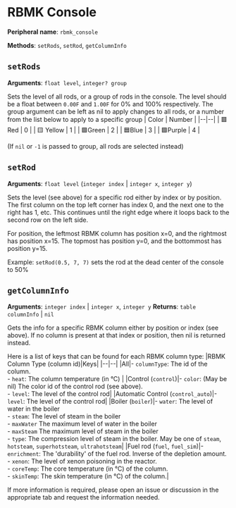 # RBMK Console

**Peripheral name**: `rbmk_console`

**Methods**: `setRods`, `setRod`, `getColumnInfo`

## `setRods`

**Arguments**: `float level`, `integer? group`

Sets the level of all rods, or a group of rods in the console.
The level should be a float between `0.00F` and `1.00F` for 0% and 100% respectively.
The group argument can be left as nil to apply changes to all rods, or a number from the list below to apply to a specific group
| Color | Number |
|--|--|
| 🟥 Red | 0  |
| 🟨 Yellow | 1  |
| 🟩Green | 2 |
| 🟦Blue | 3  |
| 🟪Purple | 4 |

(If `nil` or `-1` is passed to group, all rods are selected instead)

## `setRod`

**Arguments**: `float level` (`integer index` | `integer x`, `integer y`)

Sets the level (see above) for a specific rod either by index or by position.
The first column on the top left corner has index 0, and the next one to the right has 1, etc. This continues until the right edge where it loops back to the second row on the left side.

For position, the leftmost RBMK column has position x=0, and the rightmost has position x=15. The topmost has position y=0, and the bottommost has position y=15.

Example: `setRod(0.5, 7, 7)` sets the rod at the dead center of the console to 50%

## `getColumnInfo`

**Arguments**: `integer index` | `integer x`, `integer y`
**Returns**: `table columnInfo` | `nil`

Gets the info for a specific RBMK column either by position or index (see above).
If no column is present at that index or position, then nil is returned instead.

Here is a list of keys that can be found for each RBMK column type:
|RBMK Column Type (column id)|Keys|
|--|--|
|All|- `columnType`: The id of the column.<br />- `heat`: The column temperature (in °C) |
|Control (`control`)|- `color`: (May be nil) The color id of the control rod (see above).<br />- `level`: The level of the control rod|
|Automatic Control (`control_auto`)|- `level`: The level of the control rod|
|Boiler (`boiler`)|- `water`: The level of water in the boiler<br />- `steam`: The level of steam in the boiler<br />- `maxWater` The maximum level of water in the boiler<br />- `maxSteam` The maximum level of steam in the boiler<br />- `type`: The compression level of steam in the boiler. May be one of `steam`, `hotsteam`, `superhotsteam`, `ultrahotsteam`|
|Fuel rod (`fuel`, `fuel_sim`)|- `enrichment`: The 'durability' of the fuel rod. Inverse of the depletion amount.<br />- `xenon`: The level of xenon poisoning in the reactor.<br />- `coreTemp`: The core temperature (in °C) of the column.<br />- `skinTemp`: The skin temperature (in °C) of the column.|
<!--**⚠ IMPORTANT NOTE**: The information above only documents keys that show up in the RBMK Console Gui. Keys that show up in the DODD are also accessible but not documented here.--> <!-- <=== This is not true, so I commented it out -->

If more information is required, please open an issue or discussion in the appropriate tab and request the information needed.
